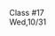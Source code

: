 <div class="lecture2">

<div class="column_date">
<p markdown="block">

Class #17 <br>
Wed,10/31

</p>
</div>
<div class="column_materials">
<p markdown="block">



</p>
</div>

<div class="column_assign">
<p markdown="block">



</p>
</div>

</div>

